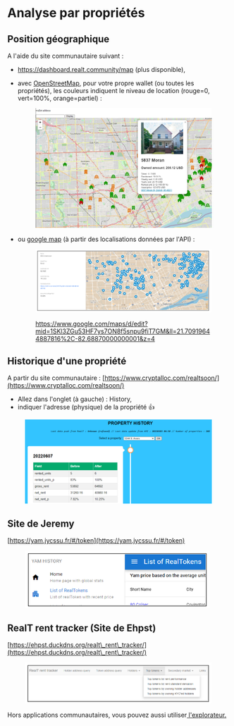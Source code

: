 # Analyse par propriétés

## Position géographique

A l'aide du site communautaire suivant :&#x20;

* https://dashboard.realt.community/map (plus disponible),
*   avec [OpenStreetMap](http://realt1234.chickenkiller.com/), pour votre propre wallet (ou toutes les propriétés), les couleurs indiquent le niveau de location (rouge=0, vert=100%, orange=partiel) :

    <figure><img src="../.gitbook/assets/image (234).png" alt=""><figcaption></figcaption></figure>
*   ou [google map](https://www.google.fr/maps/d/edit?mid=1SKl3ZGu53HF7ys7ON8f5snpu9fiT7GM\&usp=sharing) (à partir des localisations données par l'API) :

    <figure><img src="../.gitbook/assets/image (13).png" alt="" width="563"><figcaption><p><a href="https://www.google.com/maps/d/edit?mid=1SKl3ZGu53HF7ys7ON8f5snpu9fiT7GM&#x26;ll=21.70919644887816%2C-82.68870000000001&#x26;z=4">https://www.google.com/maps/d/edit?mid=1SKl3ZGu53HF7ys7ON8f5snpu9fiT7GM&#x26;ll=21.70919644887816%2C-82.68870000000001&#x26;z=4</a></p></figcaption></figure>

## Historique d'une propriété

A partir du site communautaire : [https://www.cryptalloc.com/realtsoon/](https://www.cryptalloc.com/realtsoon/)

* Allez dans l'onglet (à gauche) : History,
* indiquer l'adresse (physique) de la propriété :thumbsup:

<figure><img src="../.gitbook/assets/image (97).png" alt=""><figcaption></figcaption></figure>

## Site de Jeremy

[https://yam.jycssu.fr/#/token](https://yam.jycssu.fr/#/token)

<figure><img src="../.gitbook/assets/image (191).png" alt=""><figcaption></figcaption></figure>

## RealT rent tracker (Site de Ehpst)

[https://ehpst.duckdns.org/realt\_rent\_tracker/](https://ehpst.duckdns.org/realt\_rent\_tracker/)

<figure><img src="../.gitbook/assets/image (192).png" alt=""><figcaption></figcaption></figure>

Hors applications communautaires, vous pouvez aussi utiliser[ l'explorateur.](../defi-realt/explorateurs/)

